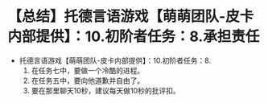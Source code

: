 # 【总结】托德言语游戏【萌萌团队-皮卡内部提供】：10.初阶者任务：8.承担责任

-   托德言语游戏【萌萌团队-皮卡内部提供】：10.初阶者任务：8.
    1.  在任务七中，要做一个冷酷的进程。
    2.  在任务五中，要向他道歉并自由了。
    3.  要在那里聊天10秒，建议每天做10秒的批评扣。